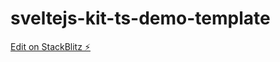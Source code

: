 # sveltejs-kit-ts-demo-template

[Edit on StackBlitz ⚡️](https://stackblitz.com/edit/sveltejs-kit-template-default-gyuzk1)